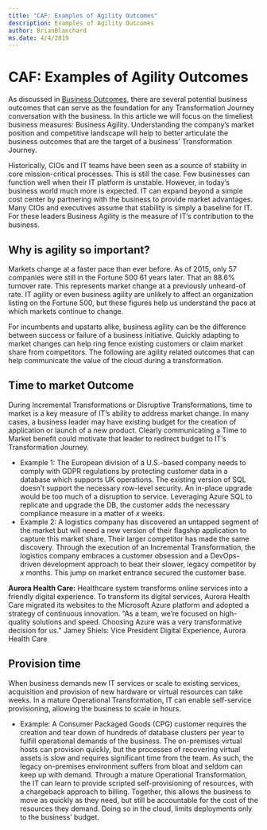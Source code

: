 ```yaml
---
title: "CAF: Examples of Agility Outcomes"
description: Examples of Agility Outcomes
author: BrianBlanchard
ms.date: 4/4/2019
---
```


# CAF: Examples of Agility Outcomes

As discussed in [Business Outcomes](overview.md), there are several potential business outcomes that can serve as the foundation for any Transformation Journey conversation with the business. In this article we will focus on the timeliest business measures: Business Agility. Understanding the company’s market position and competitive landscape will help to better articulate the business outcomes that are the target of a business’ Transformation Journey.

Historically, CIOs and IT teams have been seen as a source of stability in core mission-critical processes. This is still the case. Few businesses can function well when their IT platform is unstable. However, in today’s business world much more is expected. IT can expand beyond a simple cost center by partnering with the business to provide market advantages. Many CIOs and executives assume that stability is simply a baseline for IT. For these leaders Business Agility is the measure of IT’s contribution to the business.

<!-- markdownlint-disable MD026 -->

## Why is agility so important?

Markets change at a faster pace than ever before. As of 2015, only 57 companies were still in the Fortune 500 61 years later. That an 88.6% turnover rate. This represents market change at a previously unheard-of rate. IT agility or even business agility are unlikely to affect an organization listing on the Fortune 500, but these figures help us understand the pace at which markets continue to change.

For incumbents and upstarts alike, business agility can be the difference between success or failure of a business initiative. Quickly adapting to market changes can help ring fence existing customers or claim market share from competitors. The following are agility related outcomes that can help communicate the value of the cloud during a transformation.

## Time to market Outcome

During Incremental Transformations or Disruptive Transformations, time to market is a key measure of IT’s ability to address market change. In many cases, a business leader may have existing budget for the creation of application or launch of a new product. Clearly communicating a Time to Market benefit could motivate that leader to redirect budget to IT’s Transformation Journey.

- Example 1: The European division of a U.S.-based company needs to comply with GDPR regulations by protecting customer data in a database which supports UK operations. The existing version of SQL doesn’t support the necessary row-level security. An in-place upgrade would be too much of a disruption to service. Leveraging Azure SQL to replicate and upgrade the DB, the customer adds the necessary compliance measure in a matter of _x_ weeks.
- Example 2: A logistics company has discovered an untapped segment of the market but will need a new version of their flagship application to capture this market share. Their larger competitor has made the same discovery. Through the execution of an Incremental Transformation, the logistics company embraces a customer obsession and a DevOps-driven development approach to beat their slower, legacy competitor by _x_ months. This jump on market entrance secured the customer base.

**Aurora Health Care:**
Healthcare system transforms online services into a friendly digital experience. To transform its digital services, Aurora Health Care migrated its websites to the Microsoft Azure platform and adopted a strategy of continuous innovation.
“As a team, we’re focused on high-quality solutions and speed. Choosing Azure was a very transformative decision for us.”
Jamey Shiels: Vice President Digital Experience,
Aurora Health Care

## Provision time

When business demands new IT services or scale to existing services, acquisition and provision of new hardware or virtual resources can take weeks. In a mature Operational Transformation, IT can enable self-service provisioning, allowing the business to scale in hours.

- Example: A Consumer Packaged Goods (CPG) customer requires the creation and tear down of hundreds of database clusters per year to fulfill operational demands of the business. The on-premises virtual hosts can provision quickly, but the processes of recovering virtual assets is slow and requires significant time from the team. As such, the legacy on-premises environment suffers from bloat and seldom can keep up with demand. Through a mature Operational Transformation, the IT can learn to provide scripted self-provisioning of resources, with a chargeback approach to billing. Together, this allows the business to move as quickly as they need, but still be accountable for the cost of the resources they demand. Doing so in the cloud, limits deployments only to the business’ budget.
